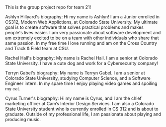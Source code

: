 This is the group project repo for team 21!

Ashlyn Hillyard's biography:
Hi my name is Ashlyn! I am a Junior enrolled in CS312, Modern Web Applictions, at Colorado State University. My ultimate goal is to create software that solves practical problems and makes people's lives easier. I am very passionate about software development and am extremely excited to be on a team with other individuals who share that same passion. In my free time I love running and am on the Cross Country and Track & Field team at CSU. 

Rachel Hall's biography:
My name is Rachel Hall. I am a senior at Colorado State University. I have a cute dog and work for a Cybersecurity company!


Terryn Gabel's biography:
My name is Terryn Gabel. I am a senior at Colorado State University, studying Computer Science, and a Software Engineer intern. In my spare time I enjoy playing video games and spoiling my cat.

Cyrus Turner's biography: 
Hi my name is Cyrus, and I am the chief marketing officer at Cam’s Interior Design Services. I am also a Colorado State University student who is currently enrolled in CS 312 and is about to graduate. Outside of my professional life, I am passionate about playing and producing music. 

